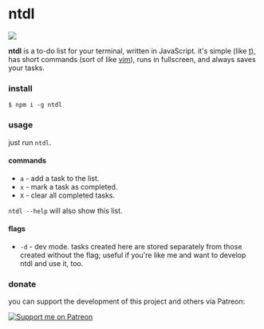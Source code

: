 # ntdl

<a href="https://www.npmjs.com/package/ntdl"><img src="https://img.shields.io/npm/v/ntdl" /></a>

**ntdl** is a to-do list for your terminal, written in JavaScript. it's simple (like [t](https://github.com/sjl/t)), has short commands (sort of like [vim](https://www.vim.org/)), runs in fullscreen, and always saves your tasks.

### install
```
$ npm i -g ntdl
```

### usage
just run `ntdl`.

#### commands
- `a` - add a task to the list.
- `x` - mark a task as completed.
- `X` - clear all completed tasks.

`ntdl --help` will also show this list.

#### flags
- `-d` - dev mode. tasks created here are stored separately from those created without the flag; useful if you're like me and want to develop ntdl and use it, too.

### donate
you can support the development of this project and others via Patreon:

[![Support me on Patreon](https://img.shields.io/endpoint.svg?url=https%3A%2F%2Fshieldsio-patreon.vercel.app%2Fapi%3Fusername%3Dsporeball%26type%3Dpledges%26suffix%3D%252Fmonth&style=for-the-badge)](https://patreon.com/sporeball)
